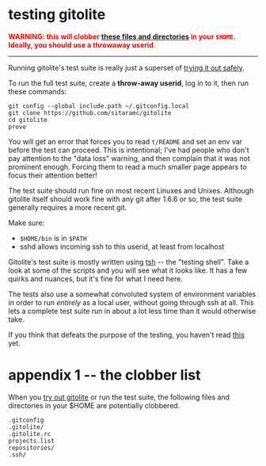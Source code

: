 # testing gitolite

<font color="red">**WARNING: this will clobber [these files and
directories][clobber] in your `$HOME`.  Ideally, you should use a throwaway
userid**.</font>

----

Running gitolite's test suite is really just a superset of [trying it out
safely][trying].

[trying]: install#trying-out-gitolite-safely

To run the full test suite, create a **throw-away userid**, log in to it, then
run these commands:

    git config --global include.path ~/.gitconfig.local
    git clone https://github.com/sitaramc/gitolite
    cd gitolite
    prove

You will get an error that forces you to read `t/README` and set an env var
before the test can proceed.  This is intentional; I've had people who don't
pay attention to the "data loss" warning, and then complain that it was not
prominent enough.  Forcing them to read a much smaller page appears to focus
their attention better!

The test suite should run fine on most recent Linuxes and Unixes.  Although
gitolite itself should work fine with any git after 1.6.6 or so, the test
suite generally requires a more recent git.

Make sure:

  * `$HOME/bin` is in `$PATH`
  * sshd allows incoming ssh to this userid, at least from localhost

Gitolite's test suite is mostly written using [tsh][] -- the "testing shell".
Take a look at some of the scripts and you will see what it looks like.  It
has a few quirks and nuances, but it's fine for what I need here.

[tsh]: https://github.com/sitaramc/tsh

The tests also use a somewhat convoluted system of environment variables in
order to run *entirely* as a local user, without going through ssh at all.
This lets a complete test suite run in about a lot less time than it would
otherwise take.

If you think that defeats the purpose of the testing, you haven't read
[this][auth] yet.

# appendix 1 -- the clobber list

When you [try out gitolite][trying] or run the test suite, the following files
and directories in your \$HOME are potentially clobbered.

    .gitconfig
    .gitolite/
    .gitolite.rc
    projects.list
    repositories/
    .ssh/

[auth]: concepts#authentication-and-authorisation
[clobber]: testing#appendix-1-the-clobber-list
